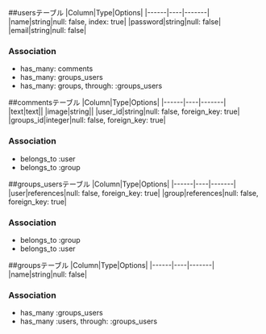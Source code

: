 ##usersテーブル
|Column|Type|Options|
|------|----|-------|
|name|string|null: false, index: true|
|password|string|null: false|
|email|string|null: false|
### Association
- has_many: comments
- has_many: groups_users
- has_many: groups, through:  :groups_users

##commentsテーブル
|Column|Type|Options|
|------|----|-------|
|text|text||
|image|string||
|user_id|string|null: false, foreign_key: true|
|groups_id|integer|null: false, foreign_key: true|
### Association
- belongs_to :user
- belongs_to :group

##groups_usersテーブル
|Column|Type|Options|
|------|----|-------|
|user|references|null: false, foreign_key: true|
|group|references|null: false, foreign_key: true|
### Association
- belongs_to :group
- belongs_to :user

##groupsテーブル
|Column|Type|Options|
|------|----|-------|
|name|string|null: false|
### Association
- has_many :groups_users
- has_many :users, through:  :groups_users
